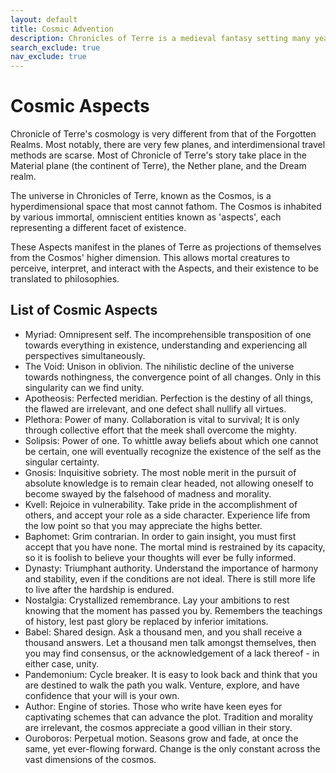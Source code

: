 ```yaml
---
layout: default
title: Cosmic Advention
description: Chronicles of Terre is a medieval fantasy setting many years in the writing.
search_exclude: true
nav_exclude: true
---
```


# Cosmic Aspects

Chronicle of Terre's cosmology is very different from that of the Forgotten Realms. Most notably, there are very few planes, and interdimensional travel methods are scarse. Most of Chronicle of Terre's story take place in the Material plane (the continent of Terre), the Nether plane, and the Dream realm.

The universe in Chronicles of Terre, known as the Cosmos, is a hyperdimensional space that most cannot fathom. The Cosmos is inhabited by various immortal, omniscient entities known as 'aspects', each representing a different facet of existence.

These Aspects manifest in the planes of Terre as projections of themselves from the Cosmos' higher dimension. This allows mortal creatures to perceive, interpret, and interact with the Aspects, and their existence to be translated to philosophies.

## List of Cosmic Aspects

- Myriad: Omnipresent self. The incomprehensible transposition of one towards everything in existence, understanding and experiencing all perspectives simultaneously.
- The Void: Unison in oblivion. The nihilistic decline of the universe towards nothingness, the convergence point of all changes. Only in this singularity can we find unity.
- Apotheosis: Perfected meridian. Perfection is the destiny of all things, the flawed are irrelevant, and one defect shall nullify all virtues.
- Plethora: Power of many. Collaboration is vital to survival; It is only through collective effort that the meek shall overcome the mighty.
- Solipsis: Power of one. To whittle away beliefs about which one cannot be certain, one will eventually recognize the existence of the self as the singular certainty.
- Gnosis: Inquisitive sobriety. The most noble merit in the pursuit of absolute knowledge is to remain clear headed, not allowing oneself to become swayed by the falsehood of madness and morality.
- Kvell: Rejoice in vulnerability. Take pride in the accomplishment of others, and accept your role as a side character. Experience life from the low point so that you may appreciate the highs better.
- Baphomet: Grim contrarian. In order to gain insight, you must first accept that you have none. The mortal mind is restrained by its capacity, so it is foolish to believe your thoughts will ever be fully informed.
- Dynasty: Triumphant authority. Understand the importance of harmony and stability, even if the conditions are not ideal. There is still more life to live after the hardship is endured.
- Nostalgia: Crystallized remembrance. Lay your ambitions to rest knowing that the moment has passed you by. Remembers the teachings of history, lest past glory be replaced by inferior imitations.
- Babel: Shared design. Ask a thousand men, and you shall receive a thousand answers. Let a thousand men talk amongst themselves, then you may find consensus, or the acknowledgement of a lack thereof - in either case, unity.
- Pandemonium: Cycle breaker. It is easy to look back and think that you are destined to walk the path you walk. Venture, explore, and have confidence that your will is your own.  
- Author: Engine of stories. Those who write have keen eyes for captivating schemes that can advance the plot. Tradition and morality are irrelevant, the cosmos appreciate a good villian in their story.
- Ouroboros: Perpetual motion. Seasons grow and fade, at once the same, yet ever-flowing forward. Change is the only constant across the vast dimensions of the cosmos.